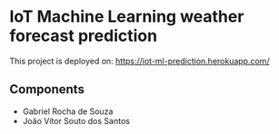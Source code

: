 # IoT Machine Learning weather forecast prediction

This project is deployed on: https://iot-ml-prediction.herokuapp.com/

## Components

- Gabriel Rocha de Souza
- João Vítor Souto dos Santos
